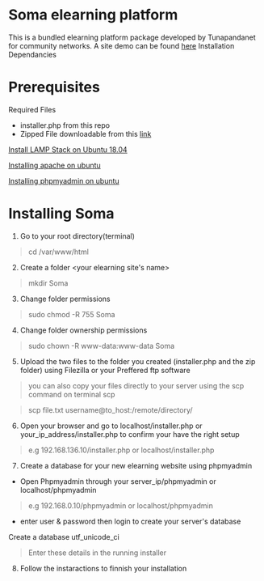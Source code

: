 # Soma elearning platform 
This is a bundled elearning platform package developed by Tunapandanet for community networks.
A site demo can be found [here](http://197.136.151.9/soma)
Installation 
Dependancies 
# Prerequisites 

Required Files
* installer.php from this repo
* Zipped File downloadable from this [link](https://drive.google.com/file/d/1x_Aup_dAJkHoKZ-gJxOZ5Tcg2Z6O2gqM/view?usp=sharing)

[Install LAMP Stack on Ubuntu 18.04](https://phoenixnap.com/kb/how-to-install-lamp-stack-on-ubuntu)

[Installing apache on ubuntu](https://www.liquidweb.com/kb/install-apache-2-ubuntu-18-04/)

[Installing phpmyadmin on ubuntu ](https://www.liquidweb.com/kb/install-phpmyadmin-ubuntu-18-04/)

# Installing Soma



1. Go to your root directory(terminal)
>cd /var/www/html

2. Create a folder <your elearning site's name>
>mkdir Soma

3. Change folder permissions
> sudo chmod -R 755 Soma

4. Change folder ownership permissions
 > sudo chown -R www-data:www-data Soma
5. Upload the two files to the folder you created (installer.php and the zip folder) using Filezilla or your Preffered ftp software
> you can also copy your files directly to your server using the scp command on terminal 
  scp 
 
 > scp file.txt username@to_host:/remote/directory/

6. Open your browser and go to localhost/installer.php or your_ip_address/installer.php to confirm your have the right setup 
> e.g 192.168.136.10/installer.php or localhost/installer.php

7. Create a database for your new elearning website using phpmyadmin  
  - Open Phpmyadmin through your server_ip/phpmyadmin or localhost/phpmyadmin 
  > e.g 192.168.0.10/phpmyadmin or localhost/phpmyadmin
  - enter user & password then login to create your server's database
  
  Create a database
  utf_unicode_ci
  > Enter these details in the running installer
8. Follow the instaractions to finnish your installation
